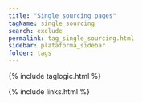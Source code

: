 ```yaml
---
title: "Single sourcing pages"
tagName: single_sourcing
search: exclude
permalink: tag_single_sourcing.html
sidebar: plataforma_sidebar
folder: tags
---
```

{% include taglogic.html %}

{% include links.html %}
